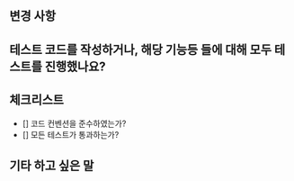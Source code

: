 ## 변경 사항

## 테스트 코드를 작성하거나, 해당 기능등 들에 대해 모두 테스트를 진행했나요?

## 체크리스트
- [] 코드 컨벤션을 준수하였는가?
- [] 모든 테스트가 통과하는가?

## 기타 하고 싶은 말
